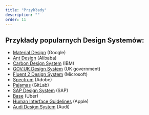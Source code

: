 ```yaml
---
title: "Przykłady"
description: ""
order: 11
---
```


## Przykłady popularnych Design Systemów:

- [Material Design](https://m3.material.io/) (Google)
- [Ant Design](https://ant.design/) (Alibaba)
- [Carbon Design System](https://carbondesignsystem.com/) (IBM)
- [GOV.UK Design System](https://design-system.service.gov.uk/) (UK government)
- [Fluent 2 Design System](https://fluent2.microsoft.design/) (Microsoft)
- [Spectrum](https://spectrum.adobe.com/) (Adobe)
- [Pajamas](https://design.gitlab.com/) (GitLab)
- [SAP Design System](https://ui5.sap.com/) (SAP)
- [Base](https://base.uber.com/) (Uber)
- [Human Interface Guidelines](https://developer.apple.com/design/human-interface-guidelines) (Apple)
- [Audi Design System](https://react.ui.audi/?path=/docs/introduction--docs) (Audi)
